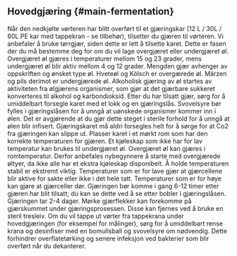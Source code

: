 ## Hovedgjæring {#main-fermentation}

Når den nedkjølte vørteren har blitt overført til et gjæringskar (12 L / 30L / 60L PE kar med tappekran - se tilbehør), tilsetter du gjæren til vørteren. Vi anbefaler å bruke tørrgjær, siden dette er lett å tilsette karet. Dette er fasen der du må bestemme deg for om du vil lage overgjæret eller undergjæret øl. Overgjæret øl gjæres i temperaturer mellom 15 og 23 grader, mens undergjæret øl blir aktiv mellom 4 og 12 grader. Mengden gjær avhenger av oppskriften og ønsket type øl. Hveteøl og Kölsch er overgærede øl. Märzen og pils derimot er undergjærede øl. Alkoholisk gjæring av øl startes av aktiviteten fra ølgjærens organismer, som gjør at det gjærbare sukkeret konverteres til alkohol og karbondioksid. Etter du har tilsatt gjær, sørg for å umiddelbart forsegle karet med et lokk og en gjæringslås. Svovelsyre bør fylles i gjæringslåsen for å unngå at uønskede organismer kommer inn i ølen. Det er avgjørende at du gjør dette steget i sterile forhold for å unngå at ølen blir infisert. Gjæringskaret må aldri forsegles helt for å sørge for at Co2 fra gjæringen kan slippe ut. Plasser karet i et mørkt rom som har den korrekte temperaturen for gjæren. Et kjøleskap som ikke har for lav temperatur kan brukes til undergjæret øl. Overgjæret øl kan gjæres i romtemperatur. Derfor anbefales nybegynnere å starte med overgjærede øltyer, da ikke alle har et ekstra kjøleskap disponibelt. Å holde temperaturen stabil er ekstremt viktig. Temperaturer som er for lave gjær at gjærcellene blir aktive for sakte eller ikke i det hele tatt. Temperaturer som er for høye kan gjøre at gjærceller dør. Gjæringen bør komme i gang 6-12 timer etter gjæren har blit tilsatt; du kan se dette ved å se etter bobler i gjæringslåsen. Gjæringen tar 2-4 dager. Mørke gjærflekker kan forekomme på gjærskummet under gjæringsprosessen. Disse kan fjernes ved å bruke en steril tresleiv. Om du vil tappe ut vørter fra tappekrana under hovedgjæringen (for eksempel for målinger), sørg for å umiddelbart rense krana og desinfiser med en bomullsball og svovelsyre om nødvendig. Dette forhindrer overflatetørking og senere infeksjon ved bakterier som blir overført når du dekanterer.
